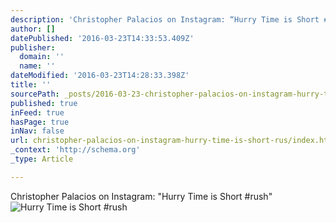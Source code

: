 ```yaml
---
description: 'Christopher Palacios on Instagram: “Hurry Time is Short #rush”'
author: []
datePublished: '2016-03-23T14:33:53.409Z'
publisher:
  domain: ''
  name: ''
dateModified: '2016-03-23T14:28:33.398Z'
title: ''
sourcePath: _posts/2016-03-23-christopher-palacios-on-instagram-hurry-time-is-short-rus.md
published: true
inFeed: true
hasPage: true
inNav: false
url: christopher-palacios-on-instagram-hurry-time-is-short-rus/index.html
_context: 'http://schema.org'
_type: Article

---
```

Christopher Palacios on Instagram: "Hurry Time is Short \#rush"
![Hurry Time is Short #rush](https://scontent.cdninstagram.com/t51.2885-15/s640x640/sh0.08/e35/12728470_465141250336836_1032033178_n.jpg?ig_cache_key=MTE4NTAzMjY0NTE4MTU1NDAzOA%3D%3D.2)